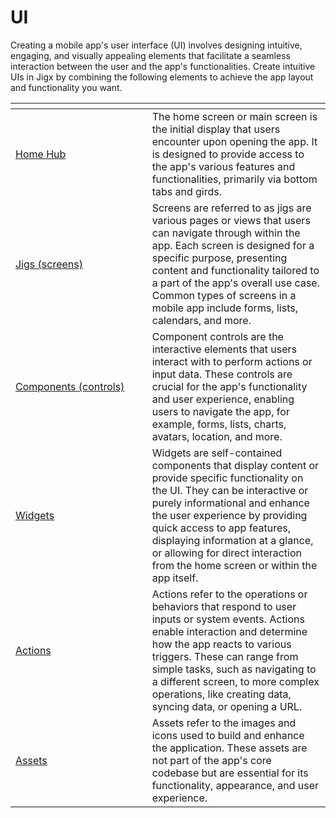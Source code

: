 # UI

Creating a mobile app's user interface (UI) involves designing intuitive, engaging, and visually appealing elements that facilitate a seamless interaction between the user and the app's functionalities. Create intuitive UIs in Jigx by combining the following elements to achieve the app layout and functionality you want.

<table data-header-hidden><thead><tr><th width="202.6875"></th><th></th></tr></thead><tbody><tr><td><a href="home-hub/home-hub.md">Home Hub</a></td><td>The home screen or main screen is the initial display that users encounter upon opening the app. It is designed to provide access to the app's various features and functionalities, primarily via bottom tabs and girds.</td></tr><tr><td><a href="jigs-_screens_/jigs-_screens_.md">Jigs (screens)</a></td><td>Screens are referred to as jigs are various pages or views that users can navigate through within the app. Each screen is designed for a specific purpose, presenting content and functionality tailored to a part of the app's overall use case. Common types of screens in a mobile app include forms, lists, calendars, and more.</td></tr><tr><td><a href="components-_controls_/components-_controls_.md">Components (controls)</a></td><td>Component controls are the interactive elements that users interact with to perform actions or input data. These controls are crucial for the app's functionality and user experience, enabling users to navigate the app, for example, forms, lists, charts, avatars, location, and more.</td></tr><tr><td><a href="widgets.md">Widgets</a></td><td>Widgets are self-contained components that display content or provide specific functionality on the UI. They can be interactive or purely informational and enhance the user experience by providing quick access to app features, displaying information at a glance, or allowing for direct interaction from the home screen or within the app itself.</td></tr><tr><td><a href="actions.md">Actions</a></td><td>Actions refer to the operations or behaviors that respond to user inputs or system events. Actions enable interaction and determine how the app reacts to various triggers. These can range from simple tasks, such as navigating to a different screen, to more complex operations, like creating data, syncing data, or opening a URL.</td></tr><tr><td><a href="assets.md">Assets</a></td><td>Assets refer to the images and icons used to build and enhance the application. These assets are not part of the app's core codebase but are essential for its functionality, appearance, and user experience.</td></tr></tbody></table>

